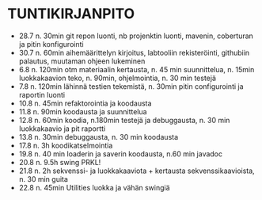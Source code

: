 TUNTIKIRJANPITO
===============

* 28.7 n. 30min git repon luonti, nb projenktin luonti, mavenin, coberturan ja pitin konfigurointi
* 30.7 n. 60min aihemäärittelyn kirjoitus, labtooliin rekisteröinti, githubiin palautus, muutaman ohjeen lukeminen
* 6.8 n. 120min otm materiaalin kertausta, n. 45 min suunnittelua, n. 15min luokkakaavion teko, n. 90min, ohjelmointia, n. 30 min testejä
* 7.8 n. 120min lähinnä testien tekemistä, n. 30min pitin configurointi ja raportin luonti
* 10.8 n. 45min refaktorointia ja koodausta
* 11.8 n. 90min koodausta ja suunnittelua
* 12.8 n. 60min koodia, n.180min testejä ja debuggausta, n. 30 min luokkakaavio ja pit raportti
* 13.8 n. 30min debuggausta, n. 30 min koodausta
* 17.8 n. 3h koodikatselmointia
* 19.8 n. 40 min loaderin ja saverin koodausta, n.60 min javadoc
* 20.8 n. 9.5h swing PRKL!
* 21.8 n. 2h sekvenssi- ja luokkakaaviota + kertausta sekvenssikaavioista, n. 30 min guita
* 22.8 n. 45min Utilities luokka ja vähän swingiä

